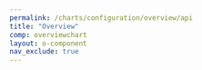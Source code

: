 ```yaml
---
permalink: /charts/configuration/overview/api
title: "Overview"
comp: overviewchart
layout: o-component
nav_exclude: true
---
```

